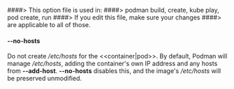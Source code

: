 ####> This option file is used in:
####>   podman build, create, kube play, pod create, run
####> If you edit this file, make sure your changes
####> are applicable to all of those.
#### **--no-hosts**

Do not create _/etc/hosts_ for the <<container|pod>>.
By default, Podman will manage _/etc/hosts_, adding the container's own IP address and any hosts from **--add-host**.
**--no-hosts** disables this, and the image's _/etc/hosts_ will be preserved unmodified.
